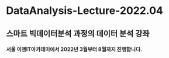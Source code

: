 # DataAnalysis-Lecture-2022.04

## 스마트 빅데이터분석 과정의 데이터 분석 강좌

#### 서울 이젠IT아카데미에서 2022년 3월부터 8월까지 진행합니다.
